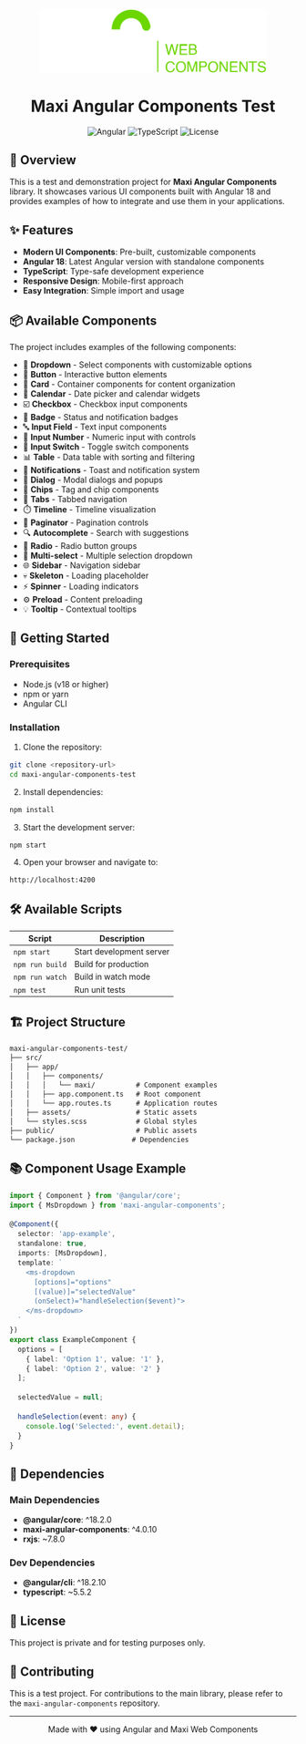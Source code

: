<div align="center">
  <img src="./public/assets/logo.png" alt="Maxi Web Components Logo" width="400"/>

  # Maxi Angular Components Test

  ![Angular](https://img.shields.io/badge/Angular-18.2.0-red)
  ![TypeScript](https://img.shields.io/badge/TypeScript-5.5.2-blue)
  ![License](https://img.shields.io/badge/license-Private-lightgrey)
</div>

## 📖 Overview

This is a test and demonstration project for **Maxi Angular Components** library. It showcases various UI components built with Angular 18 and provides examples of how to integrate and use them in your applications.

## ✨ Features

- **Modern UI Components**: Pre-built, customizable components
- **Angular 18**: Latest Angular version with standalone components
- **TypeScript**: Type-safe development experience
- **Responsive Design**: Mobile-first approach
- **Easy Integration**: Simple import and usage

## 📦 Available Components

The project includes examples of the following components:

- 🔽 **Dropdown** - Select components with customizable options
- 🔘 **Button** - Interactive button elements
- 🎴 **Card** - Container components for content organization
- 📅 **Calendar** - Date picker and calendar widgets
- ☑️ **Checkbox** - Checkbox input components
- 🎯 **Badge** - Status and notification badges
- 🔤 **Input Field** - Text input components
- 🔢 **Input Number** - Numeric input with controls
- 🔄 **Input Switch** - Toggle switch components
- 📊 **Table** - Data table with sorting and filtering
- 🔔 **Notifications** - Toast and notification system
- 💬 **Dialog** - Modal dialogs and popups
- 🎨 **Chips** - Tag and chip components
- 📑 **Tabs** - Tabbed navigation
- ⏱️ **Timeline** - Timeline visualization
- 📄 **Paginator** - Pagination controls
- 🔍 **Autocomplete** - Search with suggestions
- 🔘 **Radio** - Radio button groups
- 🎯 **Multi-select** - Multiple selection dropdown
- 🌐 **Sidebar** - Navigation sidebar
- 💀 **Skeleton** - Loading placeholder
- ⚡ **Spinner** - Loading indicators
- ⚙️ **Preload** - Content preloading
- 💡 **Tooltip** - Contextual tooltips

## 🚀 Getting Started

### Prerequisites

- Node.js (v18 or higher)
- npm or yarn
- Angular CLI

### Installation

1. Clone the repository:
```bash
git clone <repository-url>
cd maxi-angular-components-test
```

2. Install dependencies:
```bash
npm install
```

3. Start the development server:
```bash
npm start
```

4. Open your browser and navigate to:
```
http://localhost:4200
```

## 🛠️ Available Scripts

| Script | Description |
|--------|-------------|
| `npm start` | Start development server |
| `npm run build` | Build for production |
| `npm run watch` | Build in watch mode |
| `npm test` | Run unit tests |

## 🏗️ Project Structure

```
maxi-angular-components-test/
├── src/
│   ├── app/
│   │   ├── components/
│   │   │   └── maxi/          # Component examples
│   │   ├── app.component.ts   # Root component
│   │   └── app.routes.ts      # Application routes
│   ├── assets/                # Static assets
│   └── styles.scss            # Global styles
├── public/                    # Public assets
└── package.json              # Dependencies
```

## 📚 Component Usage Example

```typescript
import { Component } from '@angular/core';
import { MsDropdown } from 'maxi-angular-components';

@Component({
  selector: 'app-example',
  standalone: true,
  imports: [MsDropdown],
  template: `
    <ms-dropdown
      [options]="options"
      [(value)]="selectedValue"
      (onSelect)="handleSelection($event)">
    </ms-dropdown>
  `
})
export class ExampleComponent {
  options = [
    { label: 'Option 1', value: '1' },
    { label: 'Option 2', value: '2' }
  ];
  
  selectedValue = null;
  
  handleSelection(event: any) {
    console.log('Selected:', event.detail);
  }
}
```

## 🔧 Dependencies

### Main Dependencies
- **@angular/core**: ^18.2.0
- **maxi-angular-components**: ^4.0.10
- **rxjs**: ~7.8.0

### Dev Dependencies
- **@angular/cli**: ^18.2.10
- **typescript**: ~5.5.2

## 📝 License

This project is private and for testing purposes only.

## 🤝 Contributing

This is a test project. For contributions to the main library, please refer to the `maxi-angular-components` repository.

---

<div align="center">
  Made with ❤️ using Angular and Maxi Web Components
</div>

